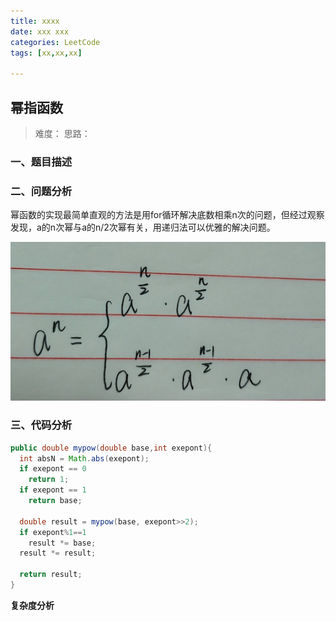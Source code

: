 ```yaml
---
title: xxxx
date: xxx xxx
categories: LeetCode
tags: [xx,xx,xx]

---
```


<!--more-->

## 幂指函数

> 难度：    思路：     

### 一、题目描述



### 二、问题分析

幂函数的实现最简单直观的方法是用for循环解决底数相乘n次的问题，但经过观察发现，a的n次幂与a的n/2次幂有关，用递归法可以优雅的解决问题。

![image-20190416092108253](37题自行实现幂指函数/image-20190416092108253.png)

### 三、代码分析

```Java
public double mypow(double base,int exepont){
  int absN = Math.abs(exepont);
  if exepont == 0
    return 1;
  if exepont == 1
    return base;
  
  double result = mypow(base, exepont>>2);
  if exepont%1==1
    result *= base;
  result *= result;
  
  return result;  
}
```



**复杂度分析**





